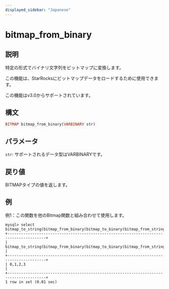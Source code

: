 ```yaml
---
displayed_sidebar: "Japanese"
---
```


# bitmap_from_binary

## 説明

特定の形式でバイナリ文字列をビットマップに変換します。

この機能は、StarRocksにビットマップデータをロードするために使用できます。

この機能はv3.0からサポートされています。

## 構文

```Haskell
BITMAP bitmap_from_binary(VARBINARY str)
```

## パラメータ

`str`: サポートされるデータ型はVARBINARYです。

## 戻り値

BITMAPタイプの値を返します。

## 例

例1：この関数を他のBitmap関数と組み合わせて使用します。

```Plain
mysql> select bitmap_to_string(bitmap_from_binary(bitmap_to_binary(bitmap_from_string("0,1,2,3"))));
+---------------------------------------------------------------------------------------+
| bitmap_to_string(bitmap_from_binary(bitmap_to_binary(bitmap_from_string('0,1,2,3')))) |
+---------------------------------------------------------------------------------------+
| 0,1,2,3                                                                               |
+---------------------------------------------------------------------------------------+
1 row in set (0.01 sec)
```